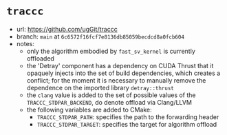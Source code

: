 # `traccc`

- url: <https://github.com/ugGit/traccc>
- branch: `main` at `6c6572f16fcf7e8136db85059becdcd8a0fcb604`
- notes:
  - only the algorithm embodied by `fast_sv_kernel` is currently offloaded
  - the 'Detray' component has a dependency on CUDA Thrust that it opaquely
    injects into the set of build dependencies, which creates a conflict; for
    the moment it is necessary to manually remove the dependence on the
    imported library `detray::thrust`
  - the `clang` value is added to the set of possible values of the
    `TRACCC_STDPAR_BACKEND`, do denote offload via Clang/LLVM
  - the following variables are added to CMake:
    - `TRACCC_STDPAR_PATH`: specifies the path to the forwarding header
    - `TRACCC_STDPAR_TARGET`: specifies the target for algorithm offload
